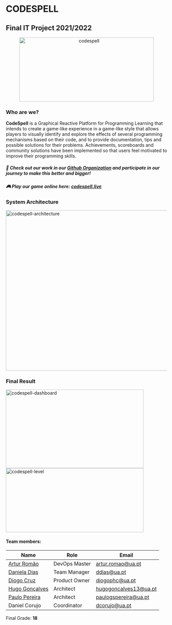 # CODESPELL 
## Final IT Project 2021/2022

<p align="center">
  <img src="https://user-images.githubusercontent.com/73489245/175795551-e91c6648-d72b-4846-adf4-3324b2860e9a.png" width="420" height="200" alt="codespell"/>
</p>

### Who are we?

**CodeSpell** is a Graphical Reactive Platform for Programming Learning that intends to create a game-like experience in a game-like style that allows players to visually identify and explore the effects of several programming mechanisms based on their code, and to provide documentation, tips and possible solutions for their problems. Achievements, scoreboards and community solutions have been implemented so that users feel motivated to improve their programming skills.

##### :wave: Check out our work in our [Github Organization](https://github.com/Code-Spell) and participate in our journey to make this better and bigger!

##### :video_game: Play our game online here: [codespell.live](https://codespell.live)

### System Architecture
<p align="left">
  <img src="https://user-images.githubusercontent.com/73489245/175795848-66a495af-2a85-4e12-a297-d17fdf7ce44f.png" width="800" height="500" alt="codespell-architecture"/>
</p>

### Final Result
<p>
  <img src="https://user-images.githubusercontent.com/73489245/175795891-3b9b5bbe-9b45-4d97-9a6f-f74fd019a8f8.png" align="left" width="430"height="245"alt="codespell-dashboard"/> <img src="https://user-images.githubusercontent.com/73489245/175795900-81ddab63-1865-4b57-9673-d2b73918276b.png" align"right" width="430" height="200" alt="codespell-level"/>
</p>

#### Team members:

| Name                                           | Role          | Email                 |
| ---------------------------------------------- | ------------- | --------------------- |
| [Artur Romão](https://github.com/artur-romao)  | DevOps Master | artur.romao@ua.pt     |
| [Daniela Dias](https://github.com/danielar0w0) | Team Manager  | ddias@ua.pt           |
| [Diogo Cruz](https://github.com/DXOGO)         | Product Owner | diogophc@ua.pt        |
| [Hugo Gonçalves](https://github.com/Hugo1307)  | Architect     | hugogoncalves13@ua.pt |
| [Paulo Pereira](https://github.com/PauloGSP)   | Architect     | paulogspereira@ua.pt  |
| Daniel Corujo                                  | Coordinator   | dcorujo@ua.pt         |

Final Grade: **18**
